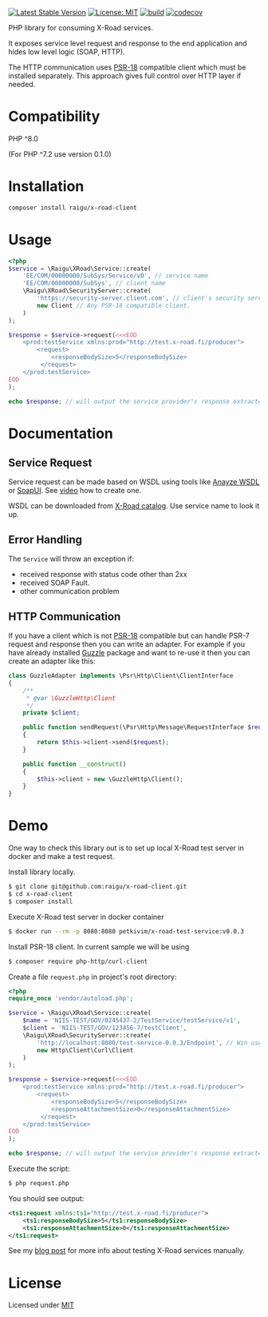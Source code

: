 [![Latest Stable Version](https://poser.pugx.org/raigu/x-road-client/v/stable)](https://packagist.org/packages/raigu/x-road-client)
[![License: MIT](https://img.shields.io/badge/License-MIT-blue.svg)](LICENSE)
[![build](https://github.com/raigu/x-road-client/workflows/build/badge.svg)](https://github.com/raigu/x-road-client/actions)
[![codecov](https://codecov.io/gh/raigu/x-road-client/branch/master/graph/badge.svg)](https://codecov.io/gh/raigu/x-road-client)


PHP library for consuming X-Road services. 

It exposes service level request and response to the end application and hides low level logic (SOAP, HTTP).

The HTTP communication uses [PSR-18](https://www.php-fig.org/psr/psr-18/) compatible client which must be installed separately.
This approach gives full control over HTTP layer if needed.

# Compatibility

PHP ^8.0

(For PHP ^7.2 use version 0.1.0)

# Installation

```bash
composer install raigu/x-road-client
```

# Usage 

```php
<?php
$service = \Raigu\XRoad\Service::create(
    'EE/COM/00000000/SubSys/Service/v0', // service name
    'EE/COM/00000000/SubSys', // client name
    \Raigu\XRoad\SecurityServer::create(
        'https://security-server.client.com', // client's security server
        new Client // Any PSR-18 compatible client.    
    )
);

$response = $service->request(<<<EOD
    <prod:testService xmlns:prod="http://test.x-road.fi/producer">
        <request>
            <responseBodySize>5</responseBodySize>
         </request>
    </prod:testService>
EOD
);

echo $response; // will output the service provider's response extracted from SOAP envelope 
```


# Documentation

## Service Request

Service request can be made based on WSDL using tools like [Anayze WSDL](https://www.wsdl-analyzer.com/) or [SoapUI](https://www.soapui.org/).
See [video](https://www.youtube.com/watch?v=ziQIwlTtPLA) how to create one.

WSDL can be downloaded from [X-Road catalog](https://x-tee.ee/catalogue/EE). Use service name to look it up.

## Error Handling

The `Service` will throw an exception if:
* received response with status code other than 2xx
* received SOAP Fault.
* other communication problem

## HTTP Communication

If you have a client which is not [PSR-18](https://www.php-fig.org/psr/psr-18/) compatible but can handle PSR-7 request and response then you 
can write an adapter. For example if you have already installed [Guzzle](https://github.com/guzzle/guzzle/)
package and want to re-use it then you can create an adapter like this:

```php
class GuzzleAdapter implements \Psr\Http\Client\ClientInterface
{
    /**
     * @var \GuzzleHttp\Client
     */
    private $client;

    public function sendRequest(\Psr\Http\Message\RequestInterface $request): \Psr\Http\Message\ResponseInterface
    {
        return $this->client->send($request);
    }

    public function __construct()
    {
        $this->client = new \GuzzleHttp\Client();
    }
}
```

# Demo 

One way to check this library out is to set up local X-Road test server in docker and make a test request.

Install library locally.

```bash
$ git clone git@github.com:raigu/x-road-client.git
$ cd x-road-client
$ composer install
```

Execute X-Road test server in docker container
```bash
$ docker run --rm -p 8080:8080 petkivim/x-road-test-service:v0.0.3
```

Install PSR-18 client. In current sample we will be using 
```bash
$ composer require php-http/curl-client
```

Create a file `request.php` in project's root directory:

```php
<?php
require_once 'vendor/autoload.php';

$service = \Raigu\XRoad\Service::create(
    $name = 'NIIS-TEST/GOV/0245437-2/TestService/testService/v1',
    $client = 'NIIS-TEST/GOV/123456-7/testClient',
    \Raigu\XRoad\SecurityServer::create(
        'http://localhost:8080/test-service-0.0.3/Endpoint', // Win users: use your ip. Execute "docker-machine ip"
        new Http\Client\Curl\Client
    )
);

$response = $service->request(<<<EOD
    <prod:testService xmlns:prod="http://test.x-road.fi/producer">
        <request>
            <responseBodySize>5</responseBodySize>
            <responseAttachmentSize>0</responseAttachmentSize>
         </request>
    </prod:testService>
EOD
);

echo $response; // will output the service provider's response extracted from SOAP envelope 
``` 

Execute the script:

```bash
$ php request.php
```

You should see output:

```xml
<ts1:request xmlns:ts1="http://test.x-road.fi/producer">
    <ts1:responseBodySize>5</ts1:responseBodySize>
    <ts1:responseAttachmentSize>0</ts1:responseAttachmentSize>
</ts1:request>
```

See my [blog post](https://medium.com/@raigur/how-to-make-x-road-service-requests-manually-for-debugging-purposes-9319b2d5e630) for more info about testing X-Road services manually.

# License

Licensed under [MIT](LICENSE)
